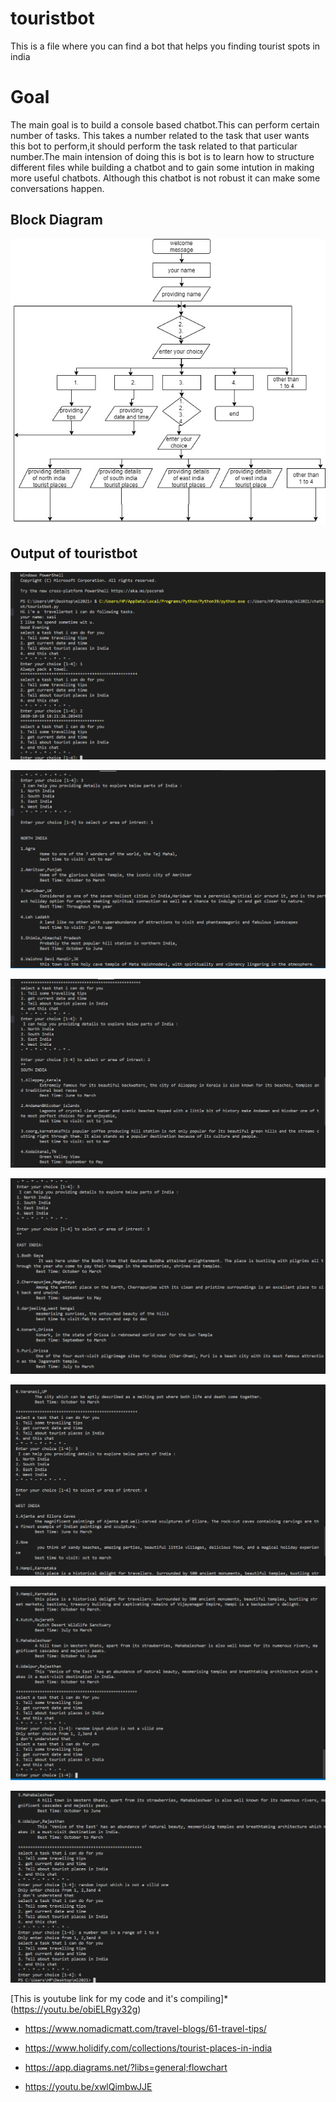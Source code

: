 # touristbot
This is a file where you can find a bot that helps you finding tourist spots in india

# Goal
The main goal is to build a console based chatbot.This can perform certain number of tasks. This takes a number related to the task that user wants this bot to perform,it should perform the task related to that particular number.The main intension of doing this is bot is to learn how to structure different files while building a chatbot and to gain some intution in making more useful chatbots. Although this chatbot is not robust it can make some conversations happen.

## Block Diagram

![](https://github.com/sasi-0453/touristbot/blob/main/touristbot.uml.jpg)

## Output of touristbot
![](https://github.com/sasi-0453/touristbot/blob/main/image1.png)

![](https://github.com/sasi-0453/touristbot/blob/main/image2.png)

![](https://github.com/sasi-0453/touristbot/blob/main/image3.png)

![](https://github.com/sasi-0453/touristbot/blob/main/image4.png)

![](https://github.com/sasi-0453/touristbot/blob/main/image5.png)

![](https://github.com/sasi-0453/touristbot/blob/main/image6.png)

![](https://github.com/sasi-0453/touristbot/blob/main/image7.png)

[This is youtube link for my code and it's compiling]* (https://youtu.be/obiELRgy32g)

* https://www.nomadicmatt.com/travel-blogs/61-travel-tips/

* https://www.holidify.com/collections/tourist-places-in-india

* https://app.diagrams.net/?libs=general;flowchart

* https://youtu.be/xwlQimbwJJE
